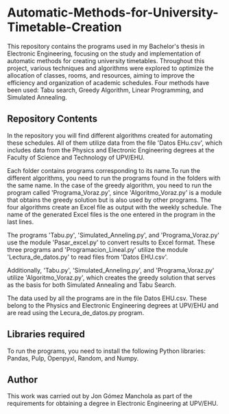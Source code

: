 # Automatic-Methods-for-University-Timetable-Creation


This repository contains the programs used in my Bachelor's thesis in Electronic Engineering, focusing on the study and implementation of automatic methods for creating university timetables. Throughout this project, various techniques and algorithms were explored to optimize the allocation of classes, rooms, and resources, aiming to improve the efficiency and organization of academic schedules. Four methods have been used: Tabu search, Greedy Algorithm, Linear Programming, and Simulated Annealing.

## Repository Contents

In the repository you will find different algorithms created for automating these schedules. All of them utilize data from the file 'Datos EHu.csv', which includes data from the Physics and Electronic Engineering degrees at the Faculty of Science and Technology of UPV/EHU. 

Each folder contains programs corresponding to its name.To run the different algorithms, you need to run the programs found in the folders with the same name. In the case of the greedy algorithm, you need to run the program called 'Programa_Voraz.py', since 'Algoritmo_Voraz.py' is a module that obtains the greedy solution but is also used by other programs. The four algorithms create an Excel file as output with the weekly schedule. The name of the generated Excel files is the one entered in the program in the last lines.


The programs 'Tabu.py', 'Simulated_Anneling.py', and 'Programa_Voraz.py' use the module 'Pasar_excel.py' to convert results to Excel format. These three programs and 'Programacion_Lineal.py' utilize the module 'Lectura_de_datos.py' to read files from 'Datos EHU.csv'.

Additionally, 'Tabu.py', 'Simulated_Anneling.py', and 'Programa_Voraz.py' utilize 'Algoritmo_Voraz.py', which creates the greedy solution that serves as the basis for both Simulated Annealing and Tabu Search.

The data used by all the programs are in the file Datos EHU.csv. These belong to the Physics and Electronic Engineering degrees at UPV/EHU and are read using the Lecura_de_datos.py program.

## Libraries required


To run the programs, you need to install the following Python libraries: Pandas, Pulp, Openpyxl, Random, and Numpy.



## Author

This work was carried out by Jon Gómez Manchola as part of the requirements for obtaining a degree in Electronic Engineering at UPV/EHU.

